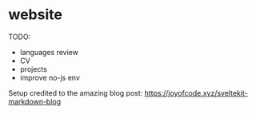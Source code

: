 # website

TODO:

- languages review
- CV
- projects
- improve no-js env

Setup credited to the amazing blog post: https://joyofcode.xyz/sveltekit-markdown-blog
